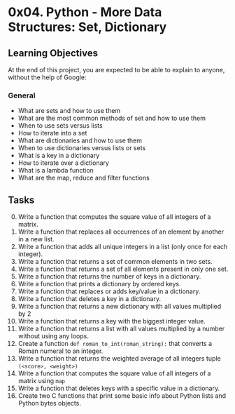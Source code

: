 # 0x04. Python - More Data Structures: Set, Dictionary

## Learning Objectives

At the end of this project, you are expected to be able to explain to anyone, without the help of Google:

### General
- What are sets and how to use them
- What are the most common methods of set and how to use them
- When to use sets versus lists
- How to iterate into a set
- What are dictionaries and how to use them
- When to use dictionaries versus lists or sets
- What is a key in a dictionary
- How to iterate over a dictionary
- What is a lambda function
- What are the map, reduce and filter functions

## Tasks
0. Write a function that computes the square value of all integers of a matrix.
1. Write a function that replaces all occurrences of an element by another in a new list.
2. Write a function that adds all unique integers in a list (only once for each integer).
3. Write a function that returns a set of common elements in two sets.
4. Write a function that returns a set of all elements present in only one set.
5. Write a function that returns the number of keys in a dictionary.
6. Write a function that prints a dictionary by ordered keys.
7. Write a function that replaces or adds key/value in a dictionary.
8. Write a function that deletes a key in a dictionary.
9. Write a function that returns a new dictionary with all values multiplied by 2
10. Write a function that returns a key with the biggest integer value.
11. Write a function that returns a list with all values multiplied by a number without using any loops.
12. Create a function `def roman_to_int(roman_string):` that converts a Roman numeral to an integer.
13. Write a function that returns the weighted average of all integers tuple `(<score>, <weight>)`
14. Write a function that computes the square value of all integers of a matrix using `map`
15. Write a function that deletes keys with a specific value in a dictionary.
16. Create two C functions that print some basic info about Python lists and Python bytes objects.
